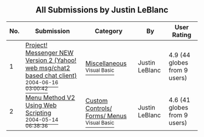 ﻿<div align="center">

## All Submissions by Justin LeBlanc

</div>

No.  | Submission | Category | By   | User Rating
---- | ---------- | -------- | ---- | -----------
1 | [Project\! Messenger NEW Version 2 \(Yahoo\! web msg/chat2 based chat client\)<br /><sup>2004-06-16 03:00:42</sup>](https://github.com/Planet-Source-Code/justin-leblanc-project-messenger-new-version-2-yahoo-web-msg-chat2-based-chat-client__1-54409) | [Miscellaneous<br /><sup>Visual Basic</sup>](../ByCategory/miscellaneous__1-1.md) | Justin LeBlanc | 4.9 (44 globes from 9 users)
2 | [Menu Method V2 Using Web Scripting<br /><sup>2004-05-14 06:38:36</sup>](https://github.com/Planet-Source-Code/justin-leblanc-menu-method-v2-using-web-scripting__1-53802) | [Custom Controls/ Forms/  Menus<br /><sup>Visual Basic</sup>](../ByCategory/custom-controls-forms-menus__1-4.md) | Justin LeBlanc | 4.6 (41 globes from 9 users)
